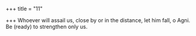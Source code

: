 +++
title = "11"

+++
Whoever will assail us, close by or in the distance, let him fall, o Agni. Be (ready) to strengthen only us.